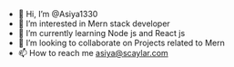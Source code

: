 - 👋 Hi, I’m @Asiya1330
- 👀 I’m interested in Mern stack developer
- 🌱 I’m currently learning Node js and React js
- 💞️ I’m looking to collaborate on Projects related to Mern 
- 📫 How to reach me asiya@scaylar.com

<!---
Asiya1330/Asiya1330 is a ✨ special ✨ repository because its `README.md` (this file) appears on your GitHub profile.
You can click the Preview link to take a look at your changes.
--->
